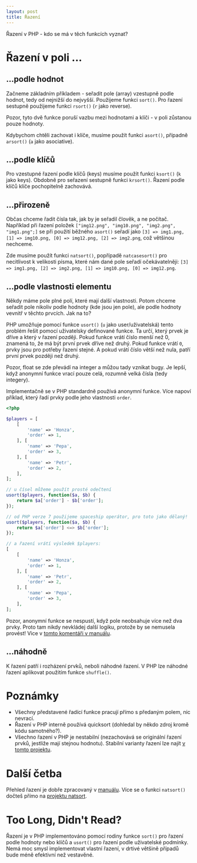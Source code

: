 ```yaml
---
layout: post
title: Řazení
---
```


Řazení v PHP - kdo se má v těch funkcích vyznat?

# Řazení v poli ...

## ...podle hodnot

Začneme základním příkladem - seřadit pole (array) vzestupně podle hodnot, tedy od nejnižší do nejvyšší. Použijeme funkci `sort()`. Pro řazení sestupně použijeme funkci `rsort()` (`r` jako reverse). 

Pozor, tyto dvě funkce poruší vazbu mezi hodnotami a klíči - v poli zůstanou pouze hodnoty. 

Kdybychom chtěli zachovat i klíče, musíme použít funkci `asort()`, případně `arsort()` (`a` jako asociative). 

## ...podle klíčů

Pro vzestupné řazení podle klíčů (keys) musíme použít funkci `ksort()` (`k` jako keys). Obdobně pro seřazení sestupně funkci `krsort()`. Řazení podle klíčů klíče pochopitelně zachovává. 

## ...přirozeně

Občas chceme řadit čísla tak, jak by je seřadil člověk, a ne počítač. Například při řazení položek `["img12.png", "img10.png", "img2.png", "img1.png";]` se při použití běžného `asort()` seřadí jako `[3] => img1.png, [1] => img10.png, [0] => img12.png, [2] => img2.png`, což většinou nechceme. 

Zde musíme použít funkci `natsort()`, popřípadě `natcasesort()` pro necitlivost k velikosti písma, které nám dané pole seřadí očekávatelněji: `[3] => img1.png, [2] => img2.png, [1] => img10.png, [0] => img12.png`. 

## ...podle vlastnosti elementu

Někdy máme pole plné polí, které mají další vlastnosti. Potom chceme seřadit pole nikoliv podle hodnoty (kde jsou jen pole), ale podle hodnoty vevnitř v těchto prvcích. Jak na to?

PHP umožňuje pomocí funkce `usort()` (`u` jako user/uživatelská) tento problém řešit pomocí uživatelsky definované funkce. Ta určí, který prvek je dříve a který v řazení později. Pokud funkce vrátí číslo menší než 0, znamená to, že má být první prvek dříve než druhý. Pokud funkce vrátí `0`, prvky jsou pro potřeby řazení stejné. A pokud vrátí číslo větší než nula, patří první prvek později než druhý. 

Pozor, float se zde převádí na integer a můžou tady vznikat bugy. Je lepší, když anonymní funkce vrací pouze celá, rozumně velká čísla (tedy integery). 

Implementačně se v PHP standardně používá anonymní funkce. Více napoví příklad, který řadí prvky podle jeho vlastnosti `order`. 

```php
<?php

$players = [
	[
		'name' => 'Honza', 
		'order' => 1,
	], [
		'name' => 'Pepa', 
		'order' => 3,
	], [
		'name' => 'Petr', 
		'order' => 2,
	],
];

// u čísel můžeme použít prosté odečtení
usort($players, function($a, $b) {
    return $a['order'] - $b['order'];
});

// od PHP verze 7 použijeme spaceship operátor, pro toto jako dělaný!
usort($players, function($a, $b) {
    return $a['order'] <=> $b['order'];
});

// a řazení vrátí výsledek $players: 
[
	[
		'name' => 'Honza', 
		'order' => 1,
	], [
		'name' => 'Petr', 
		'order' => 2,
	], [
		'name' => 'Pepa', 
		'order' => 3,
	],
];
```

Pozor, anonymní funkce se nespustí, když pole neobsahuje více než dva prvky. Proto tam nikdy nevkládej další logiku, protože by se nemusela provést! Vice v [tomto komentáři v manuálu](https://secure.php.net/manual/en/array.sorting.php#112221). 

## ...náhodně

K řazení patří i rozházení prvků, neboli náhodné řazení. V PHP lze náhodné řazení aplikovat použitím funkce `shuffle()`. 

# Poznámky

 - Všechny představené řadící funkce pracují přímo s předaným polem, nic nevrací. 
 - Řazení v PHP interně používá quicksort (dohledal by někdo zdroj kromě kódu samotného?). 
 - Všechno řazení v PHP je nestabilní (nezachovává se originální řazení prvků, jestliže mají stejnou hodnotu). Stabilní varianty řazení lze najít [v tomto projektu](https://github.com/vanderlee/PHP-stable-sort-functions). 

# Další četba

Přehled řazení je dobře zpracovaný v [manuálu](https://secure.php.net/manual/en/array.sorting.php). Více se o funkci `natsort()` dočteš přímo na [projektu natsort](http://sourcefrog.net/projects/natsort/). 

# Too Long, Didn't Read?
Řazení je v PHP implementováno pomocí rodiny funkce `sort()` pro řazení podle hodnoty nebo klíčů a `usort()` pro řazení podle uživatelské podmínky. Nemá moc smysl implementovat vlastní řazení, v drtivé většině případů bude méně efektivní než vestavěné. 